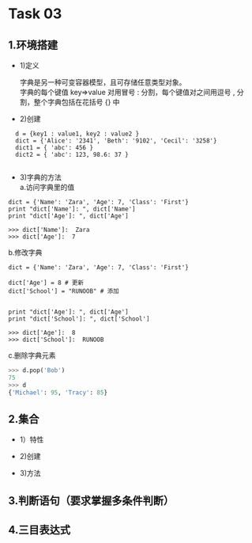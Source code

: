 Task 03
==============
1.环境搭建
--------------
* 1)定义

  字典是另一种可变容器模型，且可存储任意类型对象。  
  字典的每个键值 key=>value 对用冒号 : 分割，每个键值对之间用逗号 , 分割，整个字典包括在花括号 {} 中

* 2)创建
```
  d = {key1 : value1, key2 : value2 }     
  dict = {'Alice': '2341', 'Beth': '9102', 'Cecil': '3258'} 
  dict1 = { 'abc': 456 }   
  dict2 = { 'abc': 123, 98.6: 37 }  
 
```

* 3)字典的方法  
a.访问字典里的值
```
dict = {'Name': 'Zara', 'Age': 7, 'Class': 'First'}
print "dict['Name']: ", dict['Name']
print "dict['Age']: ", dict['Age']

>>> dict['Name']:  Zara
>>> dict['Age']:  7
```
b.修改字典
```
dict = {'Name': 'Zara', 'Age': 7, 'Class': 'First'}
 
dict['Age'] = 8 # 更新
dict['School'] = "RUNOOB" # 添加
 
 
print "dict['Age']: ", dict['Age']
print "dict['School']: ", dict['School']

>>> dict['Age']:  8
>>> dict['School']:  RUNOOB
```
c.删除字典元素
```python
>>> d.pop('Bob')
75
>>> d
{'Michael': 95, 'Tracy': 85}
```
2.集合
----------------
* 1）特性

* 2)创建


* 3)方法


3.判断语句（要求掌握多条件判断）
----------------




4.三目表达式
----------------
















